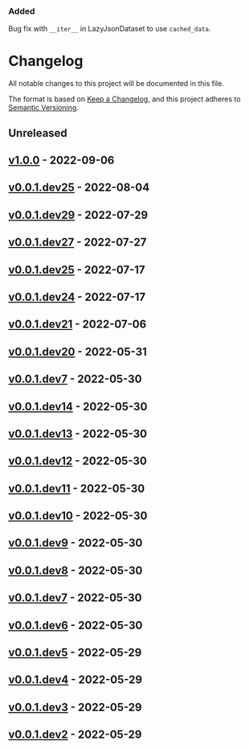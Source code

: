 ### Added

Bug fix with `__iter__` in LazyJsonDataset to use `cached_data`.

# Changelog

All notable changes to this project will be documented in this file.

The format is based on [Keep a Changelog](https://keepachangelog.com/en/1.0.0/),
and this project adheres to [Semantic Versioning](https://semver.org/spec/v2.0.0.html).

## Unreleased

## [v1.0.0](https://github.com/allenai/prior/releases/tag/v1.0.0) - 2022-09-06

## [v0.0.1.dev25](https://github.com/allenai/prior/releases/tag/v0.0.1.dev25) - 2022-08-04

## [v0.0.1.dev29](https://github.com/allenai/prior/releases/tag/v0.0.1.dev29) - 2022-07-29

## [v0.0.1.dev27](https://github.com/allenai/prior/releases/tag/v0.0.1.dev27) - 2022-07-27

## [v0.0.1.dev25](https://github.com/allenai/prior/releases/tag/v0.0.1.dev25) - 2022-07-17

## [v0.0.1.dev24](https://github.com/allenai/prior/releases/tag/v0.0.1.dev24) - 2022-07-17

## [v0.0.1.dev21](https://github.com/allenai/prior/releases/tag/v0.0.1.dev21) - 2022-07-06

## [v0.0.1.dev20](https://github.com/allenai/prior/releases/tag/v0.0.1.dev20) - 2022-05-31

## [v0.0.1.dev7](https://github.com/allenai/prior/releases/tag/v0.0.1.dev7) - 2022-05-30

## [v0.0.1.dev14](https://github.com/allenai/prior/releases/tag/v0.0.1.dev14) - 2022-05-30

## [v0.0.1.dev13](https://github.com/allenai/prior/releases/tag/v0.0.1.dev13) - 2022-05-30

## [v0.0.1.dev12](https://github.com/allenai/prior/releases/tag/v0.0.1.dev12) - 2022-05-30

## [v0.0.1.dev11](https://github.com/allenai/prior/releases/tag/v0.0.1.dev11) - 2022-05-30

## [v0.0.1.dev10](https://github.com/allenai/prior/releases/tag/v0.0.1.dev10) - 2022-05-30

## [v0.0.1.dev9](https://github.com/allenai/prior/releases/tag/v0.0.1.dev9) - 2022-05-30

## [v0.0.1.dev8](https://github.com/allenai/prior/releases/tag/v0.0.1.dev8) - 2022-05-30

## [v0.0.1.dev7](https://github.com/allenai/prior/releases/tag/v0.0.1.dev7) - 2022-05-30

## [v0.0.1.dev6](https://github.com/allenai/prior/releases/tag/v0.0.1.dev6) - 2022-05-30

## [v0.0.1.dev5](https://github.com/allenai/prior/releases/tag/v0.0.1.dev5) - 2022-05-29

## [v0.0.1.dev4](https://github.com/allenai/prior/releases/tag/v0.0.1.dev4) - 2022-05-29

## [v0.0.1.dev3](https://github.com/allenai/prior/releases/tag/v0.0.1.dev3) - 2022-05-29

## [v0.0.1.dev2](https://github.com/allenai/prior/releases/tag/v0.0.1.dev2) - 2022-05-29
